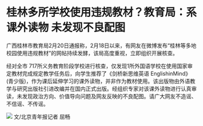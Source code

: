 # 桂林多所学校使用违规教材？教育局：系课外读物 未发现不良配图

广西桂林市教育局2月20日通报称，2月18日以来，有网友在微博发布“桂林等多地校园使用违规教材”的网帖持续发酵，该局高度重视，立即组织开展核查。

经对全市 717所义务教育阶段学校进行核查，仅发现1所外国语学校在使用国家审定教材完成规定教学任务后，向学生推荐了《剑桥新思维英语
EnglishinMind》(青少版)，作为课后延伸学习的课外读物，并非作为教材使用。该出版物由外语教学与研究出版社引进改编并在国内正式出版。经组织专家对该课外读物进行认真审读，未发现政治方向、价值导向问题及网友反映的不良配图。请广大网友不造谣、不信谣、不传谣。

![](https://inews.gtimg.com/om_bt/OCKegNR4P1eaDMdB3X9Uzwf8E9g9JtHiOKlIwkGDnB_IUAA/1000)
文/北京青年报记者 屈畅


